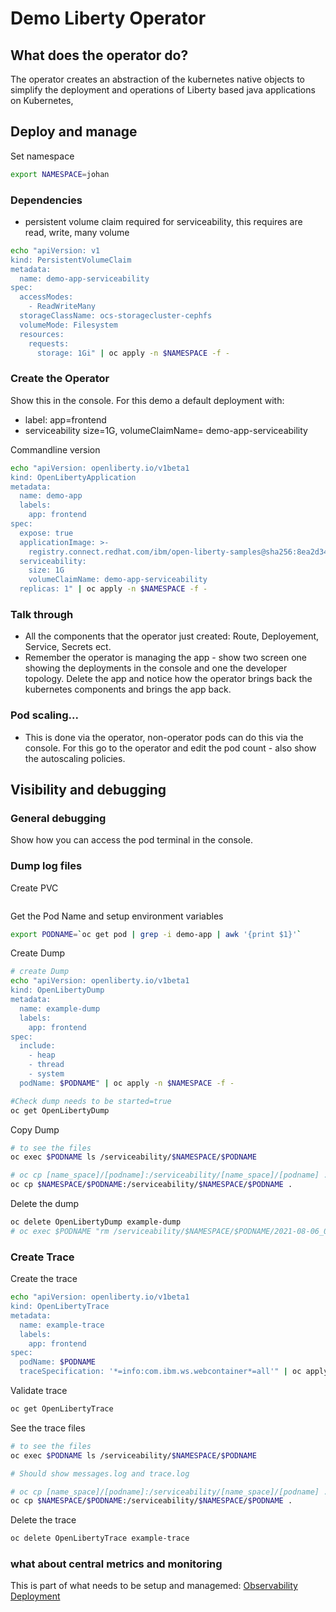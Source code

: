 # Demo Liberty Operator
## What does the operator do?
The operator creates an abstraction of the kubernetes native objects to simplify the deployment and operations of Liberty based java applications on Kubernetes,

## Deploy and manage
Set namespace
```bash
export NAMESPACE=johan
```

### Dependencies
* persistent volume claim required for serviceability, this requires are read, write, many volume
```bash
echo "apiVersion: v1
kind: PersistentVolumeClaim
metadata:
  name: demo-app-serviceability
spec:
  accessModes:
    - ReadWriteMany
  storageClassName: ocs-storagecluster-cephfs
  volumeMode: Filesystem
  resources:
    requests:
      storage: 1Gi" | oc apply -n $NAMESPACE -f -

```

### Create the Operator
Show this in the console.
For this demo a default deployment with:
* label: app=frontend
* serviceability size=1G, volumeClaimName= demo-app-serviceability


Commandline version
```bash
echo "apiVersion: openliberty.io/v1beta1
kind: OpenLibertyApplication
metadata:
  name: demo-app
  labels:
    app: frontend
spec:
  expose: true
  applicationImage: >-
    registry.connect.redhat.com/ibm/open-liberty-samples@sha256:8ea2d3405ff2829d93c5dda4dab5d695ea8ead34e804aaf6e39ea84f53a15ee4
  serviceability:
    size: 1G
    volumeClaimName: demo-app-serviceability
  replicas: 1" | oc apply -n $NAMESPACE -f -
```

### Talk through
* All the components that the operator just created: Route, Deployement, Service, Secrets ect.
* Remember the operator is managing the app - show two screen one showing the deployments in the console and one the developer topology. Delete the app and notice how the operator brings back the kubernetes components and brings the app back.

### Pod scaling...
* This is done via the operator, non-operator pods can do this via the console. For this go to the operator and edit the pod count - also show the autoscaling policies.

## Visibility and debugging
### General debugging
Show how you can access the pod terminal in the console.

### Dump log files
Create PVC
```bash
```
Get the Pod Name and setup environment variables
```bash
export PODNAME=`oc get pod | grep -i demo-app | awk '{print $1}'`
```
Create Dump
```bash
# create Dump
echo "apiVersion: openliberty.io/v1beta1
kind: OpenLibertyDump
metadata:
  name: example-dump
  labels:
    app: frontend
spec:
  include:
    - heap
    - thread
    - system
  podName: $PODNAME" | oc apply -n $NAMESPACE -f -

#Check dump needs to be started=true
oc get OpenLibertyDump
```
Copy Dump
```bash
# to see the files
oc exec $PODNAME ls /serviceability/$NAMESPACE/$PODNAME

# oc cp [name_space]/[podname]:/serviceability/[name_space]/[podname] . 
oc cp $NAMESPACE/$PODNAME:/serviceability/$NAMESPACE/$PODNAME .

```
Delete the dump
```bash
oc delete OpenLibertyDump example-dump
# oc exec $PODNAME "rm /serviceability/$NAMESPACE/$PODNAME/2021-08-06_02:06:41.zip"
```

### Create Trace
Create the trace
```bash
echo "apiVersion: openliberty.io/v1beta1
kind: OpenLibertyTrace
metadata:
  name: example-trace
  labels:
    app: frontend
spec:
  podName: $PODNAME
  traceSpecification: '*=info:com.ibm.ws.webcontainer*=all'" | oc apply -n $NAMESPACE -f -

```
Validate trace
```bash
oc get OpenLibertyTrace
```
See the trace files
```bash
# to see the files
oc exec $PODNAME ls /serviceability/$NAMESPACE/$PODNAME

# Should show messages.log and trace.log

# oc cp [name_space]/[podname]:/serviceability/[name_space]/[podname] . 
oc cp $NAMESPACE/$PODNAME:/serviceability/$NAMESPACE/$PODNAME .

```
Delete the trace
```bash
oc delete OpenLibertyTrace example-trace
```

### what about central metrics and monitoring
This is part of what needs to be setup and managemed: [Observability Deployment](https://github.com/OpenLiberty/open-liberty-operator/blob/master/doc/observability-deployment.adoc)